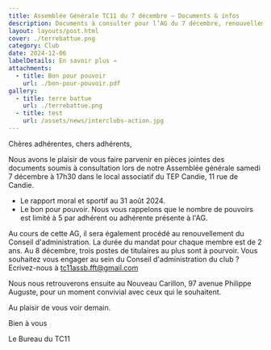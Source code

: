 ```yaml
---
title: Assemblée Générale TC11 du 7 décembre – Documents & infos
description: Documents à consulter pour l’AG du 7 décembre, renouvellement du CA, et moment convivial au Nouveau Carillon.
layout: layouts/post.html
cover: ./terrebattue.png
category: Club
date: 2024-12-06
labelDetails: En savoir plus →
attachments:
  - title: Bon pour pouvoir
    url: ./bon-pour-pouvoir.pdf
gallery:
  - title: terre battue
    url: ./terrebattue.png
  - title: test
    url: /assets/news/interclubs-action.jpg
---
```


Chères adhérentes, chers adhérents,

Nous avons le plaisir de vous faire parvenir en pièces jointes des documents soumis à consultation lors de notre Assemblée générale samedi 7 décembre à 17h30 dans le local associatif du TEP Candie, 11 rue de Candie.

- Le rapport moral et sportif au 31 août 2024.
- Le bon pour pouvoir. Nous vous rappelons que le nombre de pouvoirs est limité à 5 par adhérent ou adhérente présente à l'AG.

Au cours de cette AG, il sera également procédé au renouvellement du Conseil d'administration. La durée du mandat pour chaque membre est de 2 ans.
Au 8 décembre, trois postes de titulaires au plus sont à pourvoir.
Vous souhaitez vous engager au sein du Conseil d'administration du club ? Ecrivez-nous à tc11assb.fft@gmail.com

Nous nous retrouverons ensuite au Nouveau Carillon, 97 avenue Philippe Auguste, pour un moment convivial avec ceux qui le souhaitent.

Au plaisir de vous voir demain.

Bien à vous

Le Bureau du TC11